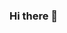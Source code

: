 ### Hi there 👋

<!--
**JonathanAluisio/JonathanAluisio** is a ✨ _special_ ✨ repository because its `README.md` (this file) appears on your GitHub profile.

Here are some ideas to get you started:

- 🔭 I’m currently working in training my programming skills
- 🌱 I’m currently learning HTML/CSS, Python for data science

-->
